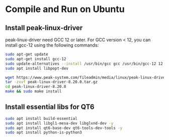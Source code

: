 # Compile and Run on Ubuntu

## Install peak-linux-driver

peak-linux-driver need GCC 12 or later.
For GCC version < 12, you can install gcc-12 using the following commands:

```bash
sudo apt-get update
sudo apt-get install gcc-12
sudo update-alternatives --install /usr/bin/gcc gcc /usr/bin/gcc-12 12
sudo apt install libpopt-dev
```

```bash
wget https://www.peak-system.com/fileadmin/media/linux/peak-linux-driver-8.20.0.tar.gz
tar -zxvf peak-linux-driver-8.20.0.tar.gz
cd peak-linux-driver-8.20.0
make && sudo make install
```

## Install essential libs for QT6

```bash
sudo apt install build-essential
sudo apt install libgl1-mesa-dev libglvnd-dev -y
sudo apt install qt6-base-dev qt6-tools-dev-tools -y
sudo apt install python-is-python3
```
